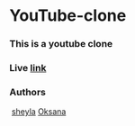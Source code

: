 # YouTube-clone

### This is a youtube clone

### Live [link](http://127.0.0.1:5500/)

### Authors

​
[sheyla](hhtps://github.com/sheyla)
[Oksana](hhtps://github.com/Laguna1)
